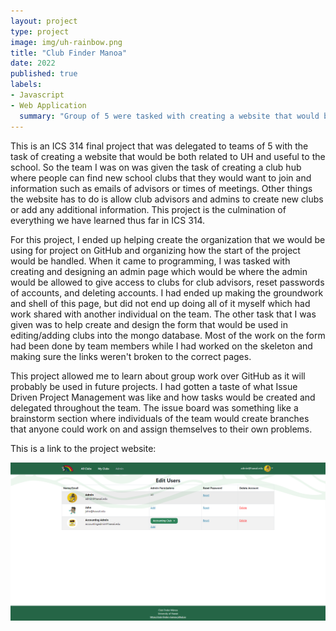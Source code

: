 ```yaml
---
layout: project
type: project
image: img/uh-rainbow.png
title: "Club Finder Manoa"
date: 2022
published: true
labels:
- Javascript
- Web Application
  summary: "Group of 5 were tasked with creating a website that would become a hub for all UH Manoa clubs. This will be a spot for students to find interesting new clubs and find out where to get more info."
---
```


This is an ICS 314 final project that was delegated to teams of 5 with the task of creating a website that would be both related to UH and useful to the school. So the team I was on was given the task of creating a club hub where people can find new school clubs that they would want to join and information such as emails of advisors or times of meetings. Other things the website has to do is allow club advisors and admins to create new clubs or add any additional information. This project is the culmination of everything we have learned thus far in ICS 314. 

For this project, I ended up helping create the organization that we would be using for project on GitHub and organizing how the start of the project would be handled. When it came to programming, I was tasked with creating and designing an admin page which would be where the admin would be allowed to give access to clubs for club advisors, reset passwords of accounts, and deleting accounts. I had ended up making the groundwork and shell of this page, but did not end up doing all of it myself which had work shared with another individual on the team. The other task that I was given was to help create and design the form that would be used in editing/adding clubs into the mongo database. Most of the work on the form had been done by team members while I had worked on the skeleton and making sure the links weren't broken to the correct pages. 

This project allowed me to learn about group work over GitHub as it will probably be used in future projects. I had gotten a taste of what Issue Driven Project Management was like and how tasks would be created and delegated throughout the team. The issue board was something like a brainstorm section where individuals of the team would create branches that anyone could work on and assign themselves to their own problems. 

This is a link to the project website: 

<img class="img-fluid" src="AdminPage1.PNG">